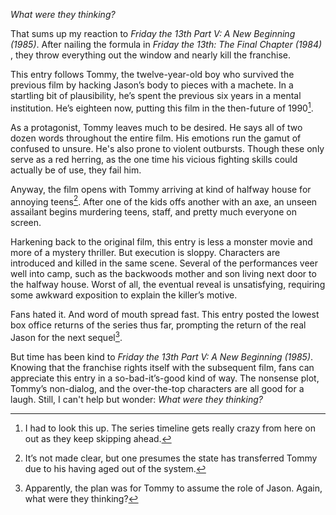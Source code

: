 _What were they thinking?_

That sums up my reaction to _Friday the 13th Part V: A New Beginning (1985)_. After nailing the formula in _Friday the 13th: The Final Chapter (1984)_ , they throw everything out the window and nearly kill the franchise.

This entry follows Tommy, the twelve-year-old boy who survived the previous film by hacking Jason’s body to pieces with a machete. In a startling bit of plausibility, he’s spent the previous six years in a mental institution. He’s eighteen now, putting this film in the then-future of 1990[^1].

As a protagonist, Tommy leaves much to be desired. He says all of two dozen words throughout the entire film. His emotions run the gamut of confused to unsure. He's also prone to violent outbursts. Though these only serve as a red herring, as the one time his vicious fighting skills could actually be of use, they fail him.

Anyway, the film opens with Tommy arriving at kind of halfway house for annoying teens[^2]. After one of the kids offs another with an axe, an unseen assailant begins murdering teens, staff, and pretty much everyone on screen.

Harkening back to the original film, this entry is less a monster movie and more of a mystery thriller. But execution is sloppy. Characters are introduced and killed in the same scene. Several of the performances veer well into camp, such as the backwoods mother and son living next door to the halfway house. Worst of all, the eventual reveal is unsatisfying, requiring some awkward exposition to explain the killer’s motive.

Fans hated it. And word of mouth spread fast. This entry posted the lowest box office returns of the series thus far, prompting the return of the real Jason for the next sequel[^3].

But time has been kind to _Friday the 13th Part V: A New Beginning (1985)_. Knowing that the franchise rights itself with the subsequent film, fans can appreciate this entry in a so-bad-it’s-good kind of way. The nonsense plot, Tommy’s non-dialog, and the over-the-top characters are all good for a laugh. Still, I can't help but wonder: _What were they thinking?_

[^1]: I had to look this up. The series timeline gets really crazy from here on out as they keep skipping ahead.

[^2]: It’s not made clear, but one presumes the state has transferred Tommy due to his having aged out of the system.

[^3]: Apparently, the plan was for Tommy to assume the role of Jason. Again, what were they thinking?
